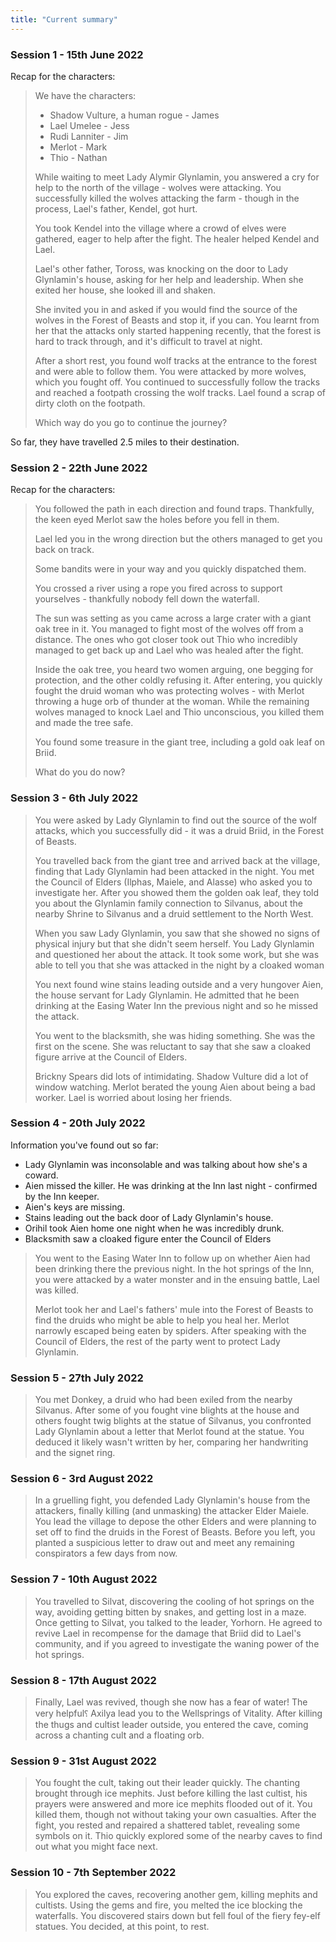 ```yaml
---
title: "Current summary"
---
```


### Session 1 - 15th June 2022

Recap for the characters:

> We have the characters:
>
> - Shadow Vulture, a human rogue - James
> - Lael Umelee - Jess
> - Rudi Lanniter - Jim
> - Merlot - Mark
> - Thio - Nathan
>
> While waiting to meet Lady Alymir Glynlamin, you answered a cry for help to
> the north of the village - wolves were attacking. You successfully killed the
> wolves attacking the farm - though in the process, Lael's father, Kendel, got
> hurt.
>
> You took Kendel into the village where a crowd of elves were gathered, eager
> to help after the fight. The healer helped Kendel and Lael.
>
> Lael's other father, Toross, was knocking on the door to Lady Glynlamin's
> house, asking for her help and leadership. When she exited her house, she
> looked ill and shaken.
>
> She invited you in and asked if you would find the source of the wolves in the
> Forest of Beasts and stop it, if you can. You learnt from her that the attacks
> only started happening recently, that the forest is hard to track through, and
> it's difficult to travel at night.
>
> After a short rest, you found wolf tracks at the entrance to the forest and
> were able to follow them. You were attacked by more wolves, which you fought
> off. You continued to successfully follow the tracks and reached a footpath
> crossing the wolf tracks. Lael found a scrap of dirty cloth on the footpath.
>
> Which way do you go to continue the journey?

So far, they have travelled 2.5 miles to their destination.

### Session 2 - 22th June 2022

Recap for the characters:

> You followed the path in each direction and found traps. Thankfully, the keen
> eyed Merlot saw the holes before you fell in them.
>
> Lael led you in the wrong direction but the others managed to get you back on
> track.
>
> Some bandits were in your way and you quickly dispatched them.
>
> You crossed a river using a rope you fired across to support yourselves -
> thankfully nobody fell down the waterfall.
>
> The sun was setting as you came across a large crater with a giant oak tree in
> it. You managed to fight most of the wolves off from a distance. The ones who
> got closer took out Thio who incredibly managed to get back up and Lael who
> was healed after the fight.
>
> Inside the oak tree, you heard two women arguing, one begging for protection,
> and the other coldly refusing it. After entering, you quickly fought the druid
> woman who was protecting wolves - with Merlot throwing a huge orb of thunder
> at the woman. While the remaining wolves managed to knock Lael and Thio
> unconscious, you killed them and made the tree safe.
>
> You found some treasure in the giant tree, including a gold oak leaf on Briid.
>
> What do you do now?

### Session 3 - 6th July 2022

> You were asked by Lady Glynlamin to find out the source of the wolf attacks,
> which you successfully did - it was a druid Briid, in the Forest of Beasts.
>
> You travelled back from the giant tree and arrived back at the village,
> finding that Lady Glynlamin had been attacked in the night. You met the
> Council of Elders (Ilphas, Maiele, and Alasse) who asked you to investigate
> her. After you showed them the golden oak leaf, they told you about the
> Glynlamin family connection to Silvanus, about the nearby Shrine to Silvanus
> and a druid settlement to the North West.
>
> When you saw Lady Glynlamin, you saw that she showed no signs of physical
> injury but that she didn't seem herself. You Lady Glynlamin and questioned her
> about the attack. It took some work, but she was able to tell you that she was
> attacked in the night by a cloaked woman
>
> You next found wine stains leading outside and a very hungover Aien, the house
> servant for Lady Glynlamin. He admitted that he been drinking at the Easing
> Water Inn the previous night and so he missed the attack.
>
> You went to the blacksmith, she was hiding something. She was the first on the
> scene. She was reluctant to say that she saw a cloaked figure arrive at the
> Council of Elders.
>
> Brickny Spears did lots of intimidating. Shadow Vulture did a lot of window
> watching. Merlot berated the young Aien about being a bad worker. Lael is
> worried about losing her friends.

### Session 4 - 20th July 2022

Information you've found out so far:

- Lady Glynlamin was inconsolable and was talking about how she's a coward.
- Aien missed the killer. He was drinking at the Inn last night - confirmed by
  the Inn keeper.
- Aien's keys are missing.
- Stains leading out the back door of Lady Glynlamin's house.
- Orihil took Aien home one night when he was incredibly drunk.
- Blacksmith saw a cloaked figure enter the Council of Elders

> You went to the Easing Water Inn to follow up on whether Aien had been
> drinking there the previous night. In the hot springs of the Inn, you were
> attacked by a water monster and in the ensuing battle, Lael was killed.
>
> Merlot took her and Lael's fathers' mule into the Forest of Beasts to find the
> druids who might be able to help you heal her. Merlot narrowly escaped being
> eaten by spiders. After speaking with the Council of Elders, the rest of the
> party went to protect Lady Glynlamin.

### Session 5 - 27th July 2022

> You met Donkey, a druid who had been exiled from the nearby Silvanus. After
> some of you fought vine blights at the house and others fought twig blights at
> the statue of Silvanus, you confronted Lady Glynlamin about a letter that
> Merlot found at the statue. You deduced it likely wasn't written by her,
> comparing her handwriting and the signet ring.

### Session 6 - 3rd August 2022

> In a gruelling fight, you defended Lady Glynlamin's house from the attackers,
> finally killing (and unmasking) the attacker Elder Maiele. You lead the
> village to depose the other Elders and were planning to set off to find the
> druids in the Forest of Beasts. Before you left, you planted a suspicious
> letter to draw out and meet any remaining conspirators a few days from now.

### Session 7 - 10th August 2022

> You travelled to Silvat, discovering the cooling of hot springs on the way,
> avoiding getting bitten by snakes, and getting lost in a maze. Once getting to
> Silvat, you talked to the leader, Yorhorn. He agreed to revive Lael in
> recompense for the damage that Briid did to Lael's community, and if you
> agreed to investigate the waning power of the hot springs.

### Session 8 - 17th August 2022

> Finally, Lael was revived, though she now has a fear of water! The very
> helpful⸮ Axilya lead you to the Wellsprings of Vitality. After killing the
> thugs and cultist leader outside, you entered the cave, coming across a
> chanting cult and a floating orb.

### Session 9 - 31st August 2022

> You fought the cult, taking out their leader quickly. The chanting brought
> through ice mephits. Just before killing the last cultist, his prayers were
> answered and more ice mephits flooded out of it. You killed them, though not
> without taking your own casualties. After the fight, you rested and repaired a
> shattered tablet, revealing some symbols on it. Thio quickly explored some of
> the nearby caves to find out what you might face next.

### Session 10 - 7th September 2022

> You explored the caves, recovering another gem, killing mephits and cultists.
> Using the gems and fire, you melted the ice blocking the waterfalls. You
> discovered stairs down but fell foul of the fiery fey-elf statues. You
> decided, at this point, to rest.
